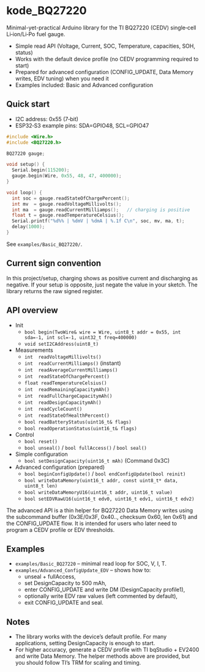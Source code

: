 # kode_BQ27220

Minimal-yet-practical Arduino library for the TI BQ27220 (CEDV) single‑cell Li‑ion/Li‑Po fuel gauge.

- Simple read API (Voltage, Current, SOC, Temperature, capacities, SOH, status)
- Works with the default device profile (no CEDV programming required to start)
- Prepared for advanced configuration (CONFIG_UPDATE, Data Memory writes, EDV tuning) when you need it
- Examples included: Basic and Advanced configuration

## Quick start

- I2C address: 0x55 (7‑bit)
- ESP32‑S3 example pins: SDA=GPIO48, SCL=GPIO47

```cpp
#include <Wire.h>
#include <BQ27220.h>

BQ27220 gauge;

void setup() {
  Serial.begin(115200);
  gauge.begin(Wire, 0x55, 48, 47, 400000);
}

void loop() {
  int soc = gauge.readStateOfChargePercent();
  int mv  = gauge.readVoltageMillivolts();
  int ma  = gauge.readCurrentMilliamps();   // charging is positive
  float t = gauge.readTemperatureCelsius();
  Serial.printf("%d%% | %dmV | %dmA | %.1f C\n", soc, mv, ma, t);
  delay(1000);
}
```

See `examples/Basic_BQ27220/`.

## Current sign convention

In this project/setup, charging shows as positive current and discharging as negative. If your setup is opposite, just negate the value in your sketch. The library returns the raw signed register.

## API overview

- Init
  - `bool begin(TwoWire& wire = Wire, uint8_t addr = 0x55, int sda=-1, int scl=-1, uint32_t freq=400000)`
  - `void setI2CAddress(uint8_t)`
- Measurements
  - `int  readVoltageMillivolts()`
  - `int  readCurrentMilliamps()` (instant)
  - `int  readAverageCurrentMilliamps()`
  - `int  readStateOfChargePercent()`
  - `float readTemperatureCelsius()`
  - `int  readRemainingCapacitymAh()`
  - `int  readFullChargeCapacitymAh()`
  - `int  readDesignCapacitymAh()`
  - `int  readCycleCount()`
  - `int  readStateOfHealthPercent()`
  - `bool readBatteryStatus(uint16_t& flags)`
  - `bool readOperationStatus(uint16_t& flags)`
- Control
  - `bool reset()`
  - `bool unseal()` / `bool fullAccess()` / `bool seal()`
- Simple configuration
  - `bool setDesignCapacity(uint16_t mAh)` (Command 0x3C)
- Advanced configuration (prepared)
  - `bool beginConfigUpdate()` / `bool endConfigUpdate(bool reinit)`
  - `bool writeDataMemory(uint16_t addr, const uint8_t* data, uint8_t len)`
  - `bool writeDataMemoryU16(uint16_t addr, uint16_t value)`
  - `bool setEDVRawU16(uint16_t edv0, uint16_t edv1, uint16_t edv2)`

The advanced API is a thin helper for BQ27220 Data Memory writes using the subcommand buffer (0x3E/0x3F, 0x40.., checksum 0x60, len 0x61) and the CONFIG_UPDATE flow. It is intended for users who later need to program a CEDV profile or EDV thresholds.

## Examples

- `examples/Basic_BQ27220` – minimal read loop for SOC, V, I, T.
- `examples/Advanced_ConfigUpdate_EDV` – shows how to:
  - unseal + fullAccess,
  - set DesignCapacity to 500 mAh,
  - enter CONFIG_UPDATE and write DM (DesignCapacity profile1),
  - optionally write EDV raw values (left commented by default),
  - exit CONFIG_UPDATE and seal.

## Notes

- The library works with the device’s default profile. For many applications, setting DesignCapacity is enough to start.
- For higher accuracy, generate a CEDV profile with TI bqStudio + EV2400 and write Data Memory. The helper methods above are provided, but you should follow TI’s TRM for scaling and timing.

